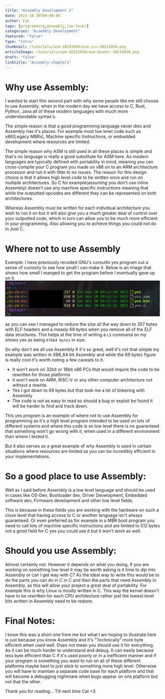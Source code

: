 ```yaml
---
title: "Assembly Development 2"
date: 2023-10-30T00:00:00
author: Cat
tags: [programming,Assembly,low-level]
categories: "Assembly Development"
featured: "false"
type: "intro"
thumbnail: /tutorials/asm-20231030/asm-icn-20231030.png
articleImage: /tutorials/asm-20231030/asm-banner-20231030.png
draft: "false"
linktitle: "Assembly-chapter1"
---
```


# Why use Assembly:
I wanted to start this second part with why some people like me still choose to use Assembly, when in the modern day we have access to C, Rust, Python, Java all of these modern languages with much more understandable syntax's. 

The simple reason is that a good programming language never dies and Assembly has it's places. For example most low level code such as x86(Legacy MBRs), Machine specific Instructions, or embedded development where resources are limited.

The simple reason why ASM is still used in all these places is simple and that's no language is really a good substitute for ASM here. As modern languages are typically defined with portability in mind, meaning you can cross-compile your C program you made on x86 on to an ARM architecture processor and run it with little to no issues. The reason for this design choice is that it allows high level code to be written once and run on multiple architectures. So C for example(assuming you don't use inline Assembly) doesn't use any machine specific instructions meaning that while the outputted opcodes are different they can be represented on both architectures.

Whereas Assembly must be written for each individual architecture you wish to run it on but it will also give you a much greater deal of control over your outputted code, which in turn can allow you to be much more efficient in your programming. Also allowing you to achieve things you could not do in Just C.

# Where not to use Assembly

Example:
I have previously recoded GNU's coreutils yes program out a sense of curiosity to see how small I can make it. Below is an image that shows how small I manged to get the program before I eventually gave up on it.
![yes-asm](./yes.png "Yes written in ASM")

as you can see I managed to reduce the size all the way down to 357 bytes with ELF headers
and a measly 69 bytes when you remove all of the ELF data structures. This helps at the time of writing a `LS`
command on my shows yes as being `67664 bytes` in size. 

So why don't we all use Assembly if it's so great, well it's not that simple my example was written in X86_64 bit Assembly
and while the 69 bytes figure is really cool it's worth noting a few caveats to it. 

- It won't work on 32bit or 16bit x86 PCs that would require the code to be rewritten for those platforms
- it won't work on ARM, RISC-V or any other computer architecture not without a rewrite.
- Yes I got down to 69 bytes but that took me a lot of tinkering with Assembly
- The code is not as easy to read so should a bug or exploit be found it will be harder to find and track down.

This yes program is an example of where not to use Assembly for programming as it's a high level program intended to be used on lots of different systems and where this code is so low level there is no guaranteed that something won't go wrong with it, when used in a different environment than where I tested it.

But it also serves as a great example of why Assembly is used in certain situations where resources are limited as you can be incredibly efficient in your implementations.

# So a good place to use Assembly:

Well as I said before Assembly is a low level language and should be used in cases like OS-Dev, Bootloader dev, Driver Development, Embedded software dev, Firmware development and other low level fields.

This is because in these fields you are working with the hardware on such a close level that having access to C or another language isn't always guaranteed. Or even preferred as for example in a MBR boot program you need to call lots of machine specific instructions and are limited to 512 bytes not a good field for C yes you could use it but it won't work as well.

# Should you use Assembly:
Almost certainly not. However it depends on what you doing, if you are working on something low level it may be worth asking is it time to dip into Assembly or can I get way with C? As the ideal way to write this would be to do the parts you can do in C in C and then the parts that need Assembly in Assembly, as this will allow your project a great deal of portability. For example this is why Linux is mostly written in C. This way the kernel doesn't have to be rewritten for each CPU architecture rather just the lowest level bits written in Assembly need to be redone.

# Final Notes:
I know this was a short one from me but what I am hoping to illustrate here is just because you know Assembly and it's "Technically" more byte efficient when used well. Does not mean you should use it for everything. As it can be much harder to understand and debug. It can easily because less byte efficient than C if it's used poorly or in a inefficient manner and if your program is something you want to run on all of these different platforms maybe best to just stick to something more high level. Otherwise you will have to maintain a separate code base for each platform and that will become a debugging nightmare when bugs appear on one platform but not that the other.

Thank you for reading... Till next time Cat <3
